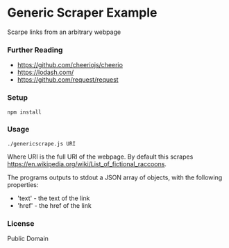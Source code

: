 # Generic Scraper Example

Scarpe links from an arbitrary webpage

### Further Reading

 - https://github.com/cheeriojs/cheerio
 - https://lodash.com/
 - https://github.com/request/request

### Setup

```
npm install
```

### Usage

```
./genericscrape.js URI
```

Where URI is the full URI of the webpage. By default this scrapes https://en.wikipedia.org/wiki/List_of_fictional_raccoons.

The programs outputs to stdout a JSON array of objects, with the following properties:

 - 'text' - the text of the link
 - 'href' - the href of the link

### License

Public Domain
